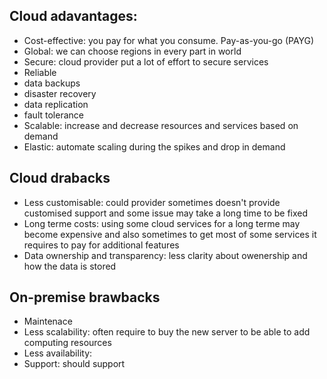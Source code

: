 ## Cloud adavantages:
- Cost-effective: you pay for what you consume. Pay-as-you-go (PAYG)
- Global: we can choose regions in every part in world
- Secure: cloud provider put a lot of effort to secure services
- Reliable
 - data backups
 - disaster recovery
 - data replication
 - fault tolerance
- Scalable: increase and decrease resources and services based on demand
- Elastic: automate scaling during the spikes and drop in demand

## Cloud drabacks 

- Less customisable: could provider sometimes doesn't provide customised support and some issue may take a long time to be fixed
- Long terme costs: using some cloud services for a long terme may become expensive and also sometimes to get most of some services
 it requires to pay for additional features
- Data ownership and transparency: less clarity about owenership and how the data is stored 

## On-premise brawbacks

- Maintenace
- Less scalability: often require to buy the new server to be able to add computing resources
- Less availability: 
- Support: should support

